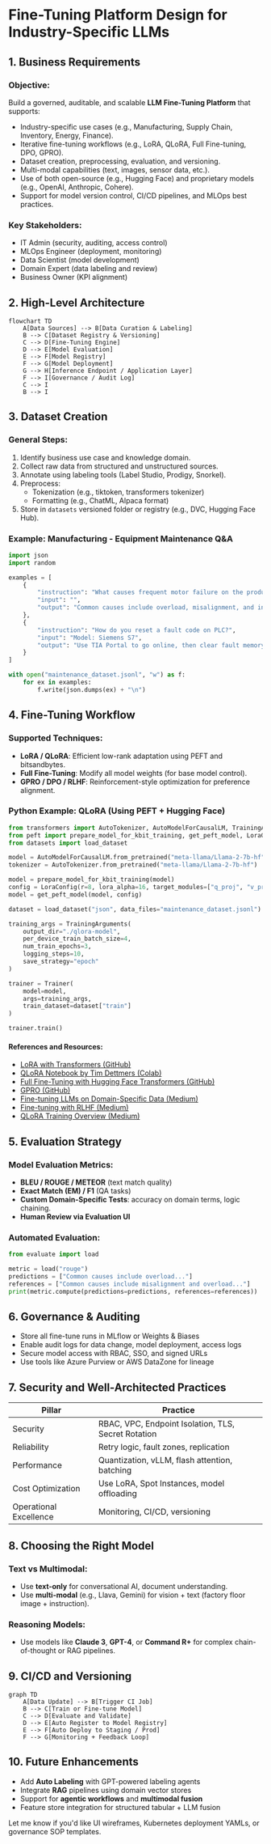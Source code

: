 # Fine-Tuning Platform Design for Industry-Specific LLMs

## 1. Business Requirements

### Objective:

Build a governed, auditable, and scalable **LLM Fine-Tuning Platform** that supports:

- Industry-specific use cases (e.g., Manufacturing, Supply Chain, Inventory, Energy, Finance).
- Iterative fine-tuning workflows (e.g., LoRA, QLoRA, Full Fine-tuning, DPO, GPRO).
- Dataset creation, preprocessing, evaluation, and versioning.
- Multi-modal capabilities (text, images, sensor data, etc.).
- Use of both open-source (e.g., Hugging Face) and proprietary models (e.g., OpenAI, Anthropic, Cohere).
- Support for model version control, CI/CD pipelines, and MLOps best practices.

### Key Stakeholders:

- IT Admin (security, auditing, access control)
- MLOps Engineer (deployment, monitoring)
- Data Scientist (model development)
- Domain Expert (data labeling and review)
- Business Owner (KPI alignment)

## 2. High-Level Architecture

```mermaid
flowchart TD
    A[Data Sources] --> B[Data Curation & Labeling]
    B --> C[Dataset Registry & Versioning]
    C --> D[Fine-Tuning Engine]
    D --> E[Model Evaluation]
    E --> F[Model Registry]
    F --> G[Model Deployment]
    G --> H[Inference Endpoint / Application Layer]
    F --> I[Governance / Audit Log]
    C --> I
    B --> I
```

## 3. Dataset Creation

### General Steps:

1. Identify business use case and knowledge domain.
2. Collect raw data from structured and unstructured sources.
3. Annotate using labeling tools (Label Studio, Prodigy, Snorkel).
4. Preprocess:
   - Tokenization (e.g., tiktoken, transformers tokenizer)
   - Formatting (e.g., ChatML, Alpaca format)
5. Store in `datasets` versioned folder or registry (e.g., DVC, Hugging Face Hub).

### Example: Manufacturing - Equipment Maintenance Q&A

```python
import json
import random

examples = [
    {
        "instruction": "What causes frequent motor failure on the production line?",
        "input": "",
        "output": "Common causes include overload, misalignment, and inadequate lubrication."
    },
    {
        "instruction": "How do you reset a fault code on PLC?",
        "input": "Model: Siemens S7",
        "output": "Use TIA Portal to go online, then clear fault memory using the reset function."
    }
]

with open("maintenance_dataset.jsonl", "w") as f:
    for ex in examples:
        f.write(json.dumps(ex) + "\n")
```

## 4. Fine-Tuning Workflow

### Supported Techniques:

- **LoRA / QLoRA**: Efficient low-rank adaptation using PEFT and bitsandbytes.
- **Full Fine-Tuning**: Modify all model weights (for base model control).
- **GPRO / DPO / RLHF**: Reinforcement-style optimization for preference alignment.

### Python Example: QLoRA (Using PEFT + Hugging Face)

```python
from transformers import AutoTokenizer, AutoModelForCausalLM, TrainingArguments, Trainer
from peft import prepare_model_for_kbit_training, get_peft_model, LoraConfig
from datasets import load_dataset

model = AutoModelForCausalLM.from_pretrained("meta-llama/Llama-2-7b-hf", load_in_4bit=True)
tokenizer = AutoTokenizer.from_pretrained("meta-llama/Llama-2-7b-hf")

model = prepare_model_for_kbit_training(model)
config = LoraConfig(r=8, lora_alpha=16, target_modules=["q_proj", "v_proj"], lora_dropout=0.1)
model = get_peft_model(model, config)

dataset = load_dataset("json", data_files="maintenance_dataset.jsonl")

training_args = TrainingArguments(
    output_dir="./qlora-model",
    per_device_train_batch_size=4,
    num_train_epochs=3,
    logging_steps=10,
    save_strategy="epoch"
)

trainer = Trainer(
    model=model,
    args=training_args,
    train_dataset=dataset["train"]
)

trainer.train()
```

#### References and Resources:

- [LoRA with Transformers (GitHub)](https://github.com/huggingface/peft)
- [QLoRA Notebook by Tim Dettmers (Colab)](https://colab.research.google.com/drive/1BxQfEo4lRtMzjskG1AB9eHAmE9UbiNJ9?usp=sharing)
- [Full Fine-Tuning with Hugging Face Transformers (GitHub)](https://github.com/huggingface/transformers/blob/main/examples/pytorch/language-modeling/run_clm.py)
- [GPRO (GitHub)](https://github.com/OpenAccess-AI-Collective/GPRO)
- [Fine-tuning LLMs on Domain-Specific Data (Medium)](https://medium.com/@venelin.valkov/fine-tune-llm-on-domain-specific-data-1cb9045e5f2e)
- [Fine-tuning with RLHF (Medium)](https://medium.com/@sebastianruder/reinforcement-learning-for-fine-tuning-language-models-d5e8a7f8d7d1)
- [QLoRA Training Overview (Medium)](https://medium.com/@abhishekmishra_26677/qlora-parameter-efficient-fine-tuning-of-llms-82d695c4c3a0)

## 5. Evaluation Strategy

### Model Evaluation Metrics:

- **BLEU / ROUGE / METEOR** (text match quality)
- **Exact Match (EM) / F1** (QA tasks)
- **Custom Domain-Specific Tests**: accuracy on domain terms, logic chaining.
- **Human Review via Evaluation UI**

### Automated Evaluation:

```python
from evaluate import load

metric = load("rouge")
predictions = ["Common causes include overload..."]
references = ["Common causes include misalignment and overload..."]
print(metric.compute(predictions=predictions, references=references))
```

## 6. Governance & Auditing

- Store all fine-tune runs in MLflow or Weights & Biases
- Enable audit logs for data change, model deployment, access logs
- Secure model access with RBAC, SSO, and signed URLs
- Use tools like Azure Purview or AWS DataZone for lineage

## 7. Security and Well-Architected Practices

| Pillar                 | Practice                                            |
| ---------------------- | --------------------------------------------------- |
| Security               | RBAC, VPC, Endpoint Isolation, TLS, Secret Rotation |
| Reliability            | Retry logic, fault zones, replication               |
| Performance            | Quantization, vLLM, flash attention, batching       |
| Cost Optimization      | Use LoRA, Spot Instances, model offloading          |
| Operational Excellence | Monitoring, CI/CD, versioning                       |

## 8. Choosing the Right Model

### Text vs Multimodal:

- Use **text-only** for conversational AI, document understanding.
- Use **multi-modal** (e.g., Llava, Gemini) for vision + text (factory floor image + instruction).

### Reasoning Models:

- Use models like **Claude 3**, **GPT-4**, or **Command R+** for complex chain-of-thought or RAG pipelines.

## 9. CI/CD and Versioning

```mermaid
graph TD
    A[Data Update] --> B[Trigger CI Job]
    B --> C[Train or Fine-tune Model]
    C --> D[Evaluate and Validate]
    D --> E[Auto Register to Model Registry]
    E --> F[Auto Deploy to Staging / Prod]
    F --> G[Monitoring + Feedback Loop]
```

## 10. Future Enhancements

- Add **Auto Labeling** with GPT-powered labeling agents
- Integrate **RAG** pipelines using domain vector stores
- Support for **agentic workflows** and **multimodal fusion**
- Feature store integration for structured tabular + LLM fusion

Let me know if you'd like UI wireframes, Kubernetes deployment YAMLs, or governance SOP templates.

